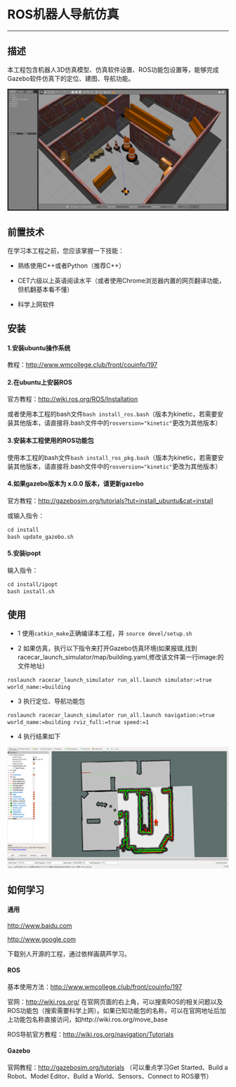 # ROS机器人导航仿真

---

## 描述

本工程包含机器人3D仿真模型、仿真软件设置、ROS功能包设置等，能够完成Gazebo软件仿真下的定位、建图、导航功能。

![](doc/gazebo.png)

## 前置技术

在学习本工程之前，您应该掌握一下技能：

- 熟练使用C++或者Python（推荐C++）

- CET六级以上英语阅读水平（或者使用Chrome浏览器内置的网页翻译功能，但机翻基本看不懂）

- 科学上网软件

## 安装

#### 1.安装ubuntu操作系统

教程：http://www.wmcollege.club/front/couinfo/197

#### 2.在ubuntu上安装ROS

官方教程：http://wiki.ros.org/ROS/Installation

或者使用本工程的bash文件`bash install_ros.bash`（版本为kinetic，若需要安装其他版本，请直接将.bash文件中的`rosversion="kinetic"`更改为其他版本）

#### 3.安装本工程使用的ROS功能包

使用本工程的bash文件`bash install_ros_pkg.bash`（版本为kinetic，若需要安装其他版本，请直接将.bash文件中的`rosversion="kinetic"`更改为其他版本）

#### 4.如果gazebo版本为 x.0.0 版本，请更新gazebo

官方教程：http://gazebosim.org/tutorials?tut=install_ubuntu&cat=install

或输入指令：
```
cd install
bash update_gazebo.sh
```

#### 5.安装ipopt
输入指令：
```
cd install/ipopt
bash install.sh
```

## 使用

- 1 使用`catkin_make`正确编译本工程，并 `source devel/setup.sh`

- 2 如果仿真，执行以下指令来打开Gazebo仿真环境(如果报错,找到racecar_launch_simulator/map/building.yaml,修改该文件第一行image:的文件地址)
```
roslaunch racecar_launch_simulator run_all.launch simulator:=true world_name:=building
```
- 3 执行定位、导航功能包
```
roslaunch racecar_launch_simulator run_all.launch navigation:=true world_name:=building rviz_full:=true speed:=1
```
- 4 执行结果如下

![](doc/rviz.png)

## 如何学习

#### 通用

http://www.baidu.com

http://www.google.com

下载别人开源的工程，通过依样画葫芦学习。

#### ROS

基本使用方法：http://www.wmcollege.club/front/couinfo/197

官网：http://wiki.ros.org/  在官网页面的右上角，可以搜索ROS的相关问题以及ROS功能包（搜索需要科学上网）。如果已知功能包的名称，可以在官网地址后加上功能包名称直接访问，如http://wiki.ros.org/move_base

ROS导航官方教程：http://wiki.ros.org/navigation/Tutorials

#### Gazebo

官网教程：http://gazebosim.org/tutorials （可以重点学习Get Started、Build a Robot、Model Editor、Build a World、Sensors、Connect to ROS章节）


